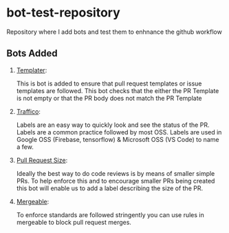 # bot-test-repository
Repository where I add bots and test them to enhnance the github workflow

## Bots Added
1) [Templater](https://github.com/apps/templater):
    
    This is bot is added to ensure that pull request templates or issue templates are followed. This bot checks that the either the PR Template is not empty or that the PR body does not match the PR Template
    
2) [Traffico](https://github.com/marketplace/trafico-pull-request-labeler/):

    Labels are an easy way to quickly look and see the status of the PR. Labels are a common practice followed by most OSS. Labels are used in Google OSS (Firebase, tensorflow) & Microsoft OSS (VS Code) to name a few. 

3) [Pull Request Size](https://github.com/marketplace/pull-request-size):

    Ideally the best way to do code reviews is by means of smaller simple PRs. To help enforce this and to encourage smaller PRs being created this bot will enable us to add a label describing the size of the PR. 
    
4) [Mergeable](https://github.com/mergeability/mergeable):

    To enforce standards are followed stringently you can use rules in mergeable to block pull request merges. 
